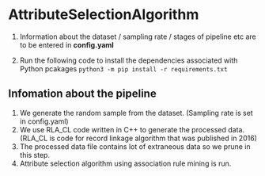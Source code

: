 # AttributeSelectionAlgorithm
1. Information about the dataset / sampling rate / stages of pipeline etc are to be entered in **config.yaml**

2. Run the following code to install the dependencies associated with Python pcakages
  `python3 -m pip install -r requirements.txt`

## Infomation about the pipeline
1. We generate the random sample from the dataset. (Sampling rate is set in config.yaml)
2. We use RLA_CL code written in C++ to generate the processed data. (RLA_CL is code for record linkage algorithm that was published in 2016)
3. The processed data file contains lot of extraneous data so we prune in this step.
4. Attribute selection algorithm using association rule mining is run.

